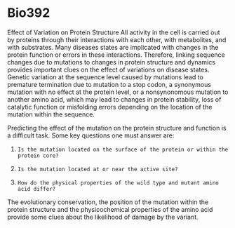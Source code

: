 # Bio392
Effect of Variation on Protein Structure 
All activity in the cell is carried out by proteins through their interactions with each other, with metabolites, and with substrates. Many diseases states are implicated with changes in the protein function or errors in these interactions. Therefore, linking sequence changes due to mutations to changes in protein structure and dynamics provides important clues on the effect of variations on disease states. Genetic variation at the sequence level caused by mutations lead to premature termination due to mutation to a stop codon, a synonymous mutation with no effect at the protein level, or a nonsynonomous mutation to another amino acid, which may lead to changes in protein stability, loss of catalytic function or misfolding errors depending on the location of the mutation within the sequence.

Predicting the effect of the mutation on the protein structure and function is a difficult task. Some key questions one must answer are:

1.     Is the mutation located on the surface of the protein or within the protein core?

2.     Is the mutation located at or near the active site?

3.     How do the physical properties of the wild type and mutant amino acid differ? 

The evolutionary conservation, the position of the mutation within the protein structure and the physicochemical properties of the amino acid provide some clues about the likelihood of damage by the variant.
